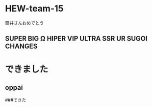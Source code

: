 # HEW-team-15
筒井さんおめでとう


## SUPER BIG Ω HIPER VIP ULTRA SSR UR SUGOI CHANGES

# できました
## oppai

###できた